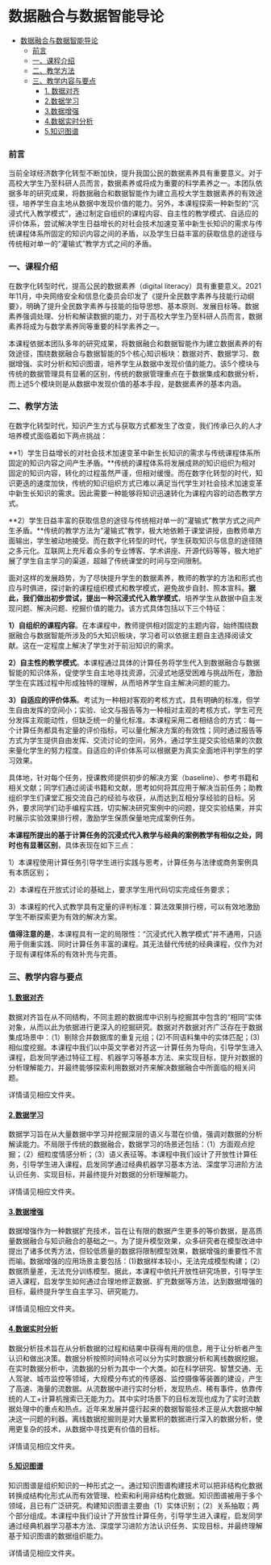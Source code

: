 # 数据融合与数据智能导论

- [数据融合与数据智能导论](#数据融合与数据智能导论)
    - [前言](#前言)
    - [一、课程介绍](#一课程介绍)
    - [二、教学方法](#二教学方法)
    - [三、教学内容与要点](#三教学内容与要点)
      - [1. 数据对齐](#1-数据对齐)
      - [2.数据学习](#2数据学习)
      - [3.数据增强](#3数据增强)
      - [4.数据实时分析](#4数据实时分析)
      - [5.知识图谱](#5知识图谱)

### 前言

当前全球经济数字化转型不断加快，提升我国公民的数据素养具有重要意义。对于高校大学生乃至科研人员而言，数据素养或将成为重要的科学素养之一。本团队依据多年的研究成果，将数据融合和数据智能作为建立高校大学生数据素养的有效途径，培养学生自主地从数据中发现价值的能力。另外，本课程探索一种新型的“沉浸式代入教学模式”，通过制定自组织的课程内容、自主性的教学模式、自适应的评价体系，尝试解决学生日益增长的对社会技术加速变革中新生长知识的需求与传统课程体系所固定的知识内容之间的矛盾，以及学生日益丰富的获取信息的途径与传统相对单一的“灌输式”教学方式之间的矛盾。



### 一、课程介绍

在数字化转型时代，提高公民的数据素养（digital literacy）具有重要意义。2021年11月，中央网络安全和信息化委员会印发了《提升全民数字素养与技能行动纲要》，明确了提升全民数字素养与技能的指导思想、基本原则、发展目标等。数据素养强调处理、分析和解读数据的能力，对于高校大学生乃至科研人员而言，数据素养将成为与数学素养同等重要的科学素养之一。

本课程依据本团队多年的研究成果，将数据融合和数据智能作为建立数据素养的有效途径，围绕数据融合与数据智能的5个核心知识板块：数据对齐、数据学习、数据增强、实时分析和知识图谱，培养学生从数据中发现价值的能力。该5个模块与传统的数据管理具有显著的区别，传统的数据管理重点在于数据集成和数据分析，而上述5个模块则是从数据中发现价值的基本手段，是数据素养的基本内涵。



### 二、教学方法

在数字化转型时代，知识产生方式与获取方式都发生了改变，我们传承已久的人才培养模式面临着如下两点挑战：

**1）学生日益增长的对社会技术加速变革中新生长知识的需求与传统课程体系所固定的知识内容之间产生矛盾。**传统的课程体系将发展成熟的知识组织为相对固定的知识内容，转化的过程虽然严谨，但相对缓慢。而在数字化转型的时代，知识更迭的速度加快，传统的知识组织方式已难以满足当代学生对社会技术加速变革中新生长知识的需求。因此需要一种能够将知识迅速转化为课程内容的动态教学方式。

**2）学生日益丰富的获取信息的途径与传统相对单一的“灌输式”教学方式之间产生矛盾。**传统的教学方法为“灌输式”教学，极大地依赖于课堂讲授，由教师单方面输出，学生被动地接受。而在数字化转型的时代，学生获取知识与信息的途径随之多元化。互联网上充斥着众多的专业博客、学术讲座、开源代码等等，极大地扩展了学生自主学习的渠道，超越了传统课堂的时间与空间限制。



面对这样的发展趋势，为了尽快提升学生的数据素养，教师的教学的方法和形式也应与时俱进，探讨新的课程组织模式和教学模式，避免故步自封、照本宣科。**据此，我们做出初步尝试，提出一种沉浸式代入教学模式**，培养学生从数据中自主发现问题、解决问题、挖掘价值的能力。该方式具体包括以下三个特征：

**1）自组织的课程内容**。在本课程中，教师提供相对固定的主题内容，始终围绕数据融合与数据智能所涉及的5大知识板块，学习者可以依据主题自主选择阅读文献。这在一定程度上解决了学生对于前沿知识的需求。

**2）自主性的教学模式**。本课程通过具体的计算任务将学生代入到数据融合与数据智能的知识体系，促使学生自主地寻找资源，沉浸式地感受困难与挑战所在，激励学生在实践过程中形成独特的理解，从而培养学生自主解决问题的能力。

**3）自适应的评价体系**。考试为一种相对客观的考核方式，具有明确的标准，但学生自由发挥的空间小；实验、论文与报告等为一种相对主观的考核方式，学生可充分发挥主观能动性，但缺乏统一的量化标准。本课程采用二者相结合的方式：每一个计算任务都具有定量的评价指标，可以量化解决方案的有效性；同时通过报告等方式为学生提供自由发挥、交流讨论的空间，另外，通过学生提交实验结果的次数来量化学生的努力程度。自适应的评价体系可以根据更为真实全面地评判学生的学习效果。



具体地，针对每个任务，授课教师提供初步的解决方案（baseline）、参考书籍和相关文献；同学们通过阅读书籍和文献，思考如何将其应用于解决当前任务；助教组织学生们课堂汇报交流自己的经验与收获，从而达到互相分享经验的目标。另外，要求同学们动手编程实践，切实解决研究案例中的问题，提交实验结果，并实时展示实验效果排行榜，激励学生保质保量地完成案例任务。



**本课程所提出的基于计算任务的沉浸式代入教学与经典的案例教学有相似之处，同时也有显著区别**，具体表现在如下三点：

1）本课程使用计算任务引导学生进行实践与思考，计算任务与法律或商务案例具有本质区别；

2）本课程在开放式讨论的基础上，要求学生用代码切实完成任务要求；

3）本课程的代入式教学具有定量的评判标准：算法效果排行榜，可以有效地激励学生不断探索更为有效的解决方案。



**值得注意的是**，本课程具有一定的局限性：“沉浸式代入教学模式”并不通用，只适用于侧重实践、同时计算任务丰富的课程。其无法替代传统的经典课程，仅作为对于现有课程体系的有效补充与完善。



### 三、教学内容与要点

#### [1. 数据对齐]()

数据对齐旨在从不同结构，不同主题的数据库中识别与挖掘其中包含的“相同”实体对象，从而以此为依据进行更深入的挖掘研究。数据对齐数据对齐广泛存在于数据集成场景中：（1）剔除合并数据库的重复元组；(2)不同语料集中的实体匹配；(3)相似度挖掘。本课程中我们以中英文学者对齐这一计算任务为导向，引导学生进入课程，启发同学通过特征工程、机器学习等基本方法、来实现目标，提升对数据的分析理解能力，并最终能够探索利用数据对齐来解决数据融合中所面临的相关问题。

详情请见相应文件夹。

#### [2.数据学习]()

数据学习旨在从大量数据中学习并挖掘深层的语义与潜在价值，强调对数据的分析解读能力。不局限于传统的数据融合，数据学习的场景还包括：（1）方面观点挖掘；（2）细粒度情感分析；（3）语义表征等。本课程中我们设计了开放性计算任务，引导学生进入课程，启发同学通过经典机器学习基本方法、深度学习进阶方法认识任务、实现目标，并最终提升对数据的分析理解能力。

详情请见相应文件夹。

#### [3.数据增强](https://github.com/wamdmlab/Substituted_Learning/tree/main/%E6%95%B0%E6%8D%AE%E5%A2%9E%E5%BC%BA)

数据增强作为一种数据扩充技术，旨在让有限的数据产生更多的等价数据，是高质量数据融合与知识融合的基础之一。为了提升模型效果，众多研究者在模型改进中提出了诸多优秀方法，但较低质量的数据将限制模型效果，数据增强的重要性不言而喻。数据增强的应用场景主要包括：(1)数据样本较小，无法完成模型构建；（2）数据质量差，无法充分训练模型。据此，本课程中依托开放性研究场景，引导学生进入课程，启发学生如何通过合理地修正数据、扩充数据等方法，达到数据增强的目标，最终提升学生自主学习、研究能力。

详情请见相应文件夹。

#### [4.数据实时分析](https://github.com/wamdmlab/Substituted_Learning/tree/main/%E6%95%B0%E6%8D%AE%E5%AE%9E%E6%97%B6%E5%88%86%E6%9E%90)

数据分析技术旨在从分析数据的过程和结果中获得有用的信息，用于让分析者产生认识和做出决策。数据分析按照时间特点可以分为实时数据分析和离线数据挖掘。在实时数据分析中，流数据的分析为其中一个大类。如在科学研究、智慧交通、无人驾驶、城市监控等领域，大规模分布式的传感器、监控摄像等装置的建设，产生了高速、海量的流数据。从流数据中进行实时分析，发现热点、稀有事件，依靠传统的人工+计算机搜索已无能为力。其中实时场景下的目标发现也成为了实时流数据处理中的重点和热点。近年来发展并盛行起来的数据智能技术正是从大数据中解决这一问题的利器。离线数据挖掘则是对大量累积的数据进行深入的数据分析，使用更复杂的技术，从数据中寻找更有价值的目标。

详情请见相应文件夹。

#### [5.知识图谱](https://github.com/wamdmlab/Substituted_Learning/tree/main/%E7%9F%A5%E8%AF%86%E5%9B%BE%E8%B0%B1)

知识图谱是组织知识的一种形式之一。通过知识图谱构建技术可以把非结构化数据转换成结构化形式从而有效管理、检索和利用非结构化数据。知识图谱被用于多个领域，且已有广泛研究。构建知识图谱主要由（1）实体识别；（2）关系抽取；两个部分组成。本课程中我们设计了开放性计算任务，引导学生进入课程，启发同学通过经典机器学习基本方法、深度学习进阶方法认识任务、实现目标，并最终理解基于知识图谱的数据组织能力。

详情请见相应文件夹。